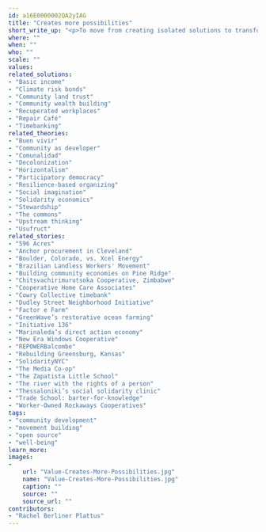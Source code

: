 ```yaml
---
id: a16E0000002QA2yIAG
title: "Creates more possibilities"
short_write_up: "<p>To move from creating isolated solutions to transforming entire systems, we must build our solutions with an eye toward cultivating interdependence, embracing emergence, and creating possibilities for open sourcing, replication and scale. Our best solutions are those that dismantle the forces that hold us back, while constructing new ways of being in the world together. As adrienne maree brown writes, “We want to take actions that give us more options, give us more time, more resources, more life.” Solutions become transformational on a broad scale when they adapt to the times in imaginative ways, when they support thriving ecosystems of solutions by intentionally making use of the products of other revolutionary ideas that surround them, and when they change the conditions of their environment to make space for more solutions to take root.</p>"
where: ""
when: ""
who: ""
scale: ""
values:
related_solutions:
- "Basic income"
- "Climate risk bonds"
- "Community land trust"
- "Community wealth building"
- "Recuperated workplaces"
- "Repair Café"
- "Timebanking"
related_theories:
- "Buen vivir"
- "Community as developer"
- "Comunalidad"
- "Decolonization"
- "Horizontalism"
- "Participatory democracy"
- "Resilience-based organizing"
- "Social imagination"
- "Solidarity economics"
- "Stewardship"
- "The commons"
- "Upstream thinking"
- "Usufruct"
related_stories:
- "596 Acres"
- "Anchor procurement in Cleveland"
- "Boulder, Colorado, vs. Xcel Energy"
- "Brazilian Landless Workers' Movement"
- "Building community economies on Pine Ridge"
- "Chitsvachirimurutsoka Cooperative, Zimbabwe"
- "Cooperative Home Care Associates"
- "Cowry Collective timebank"
- "Dudley Street Neighborhood Initiative"
- "Factor e Farm"
- "GreenWave’s restorative ocean farming"
- "Initiative 136"
- "Marinaleda’s direct action economy"
- "New Era Windows Cooperative"
- "REPOWERBalcombe"
- "Rebuilding Greensburg, Kansas"
- "SolidarityNYC"
- "The Media Co-op"
- "The Zapatista Little School"
- "The river with the rights of a person"
- "Thessaloniki’s social solidarity clinic"
- "Trade School: barter-for-knowledge"
- "Worker-Owned Rockaways Cooperatives"
tags:
- "community development"
- "movement building"
- "open source"
- "well-being"
learn_more:
images:
-
    url: "Value-Creates-More-Possibilities.jpg"
    name: "Value-Creates-More-Possibilities.jpg"
    caption: ""
    source: ""
    source_url: ""
contributors:
- "Rachel Berliner Plattus"
---
```

